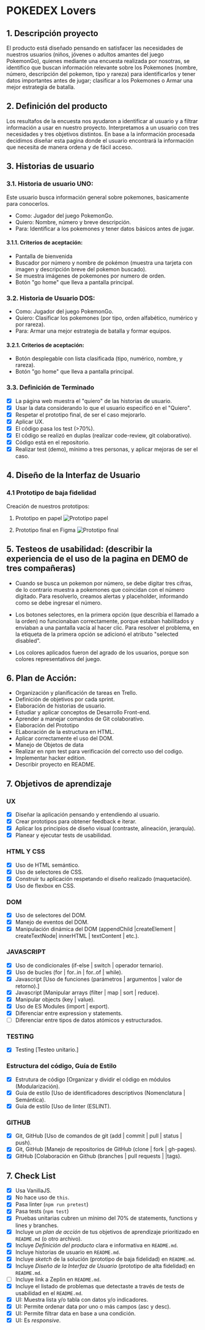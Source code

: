 # POKEDEX Lovers

## 1. Descripción proyecto

El producto está diseñado pensando en satisfacer las necesidades de nuestros usuarios (niños, jóvenes o adultos amantes del juego PokemonGo), quienes mediante una encuesta realizada por nosotras, se identifico que buscan información relevante sobre los Pokemones (nombre, número, descripción del pokemon, tipo y rareza) para identificarlos y tener datos importantes antes de jugar; clasificar a los Pokemones o Armar una mejor estrategia de batalla.

## 2. Definición del producto

Los resultafos de la encuesta nos ayudaron a identificar al usuario y a filtrar información a usar en nuestro proyecto. Interpretamos a un usuario con tres necesidades y tres objetivos distintos. En base a la información procesada decidimos diseñar esta pagina donde el usuario encontrará la información que necesita de manera ordena y de fácil acceso.

## 3. Historias de usuario

### 3.1. Historia de usuario UNO:

Este usuario busca información general sobre pokemones, basicamente para conocerlos.

-  Como: Jugador del juego PokemonGo.
-  Quiero: Nombre, número y breve descripción.
-  Para: Identificar a los pokemones y tener datos básicos antes de jugar.

#### 3.1.1. Criterios de aceptación:

-  Pantalla de bienvenida
-  Buscador por número y nombre de pokémon (muestra una tarjeta con imagen y descripción breve del pokemon buscado).
-  Se muestra imágenes de pokemones por numero de orden.
-  Botón "go home" que lleva a pantalla principal.

### 3.2. Historia de Usuario DOS:
-  Como: Jugador del juego PokemonGo.
-  Quiero: Clasificar los pokemones (por tipo, orden alfabético, numérico y por rareza).
-  Para: Armar una mejor estrategia de batalla y formar equipos.

#### 3.2.1. Criterios de aceptación:
-  Botón desplegable con lista clasificada (tipo, numérico, nombre, y rareza).
-  Botón "go home" que lleva a pantalla principal.

### 3.3. Definición de Terminado

-  [x] La página web muestra el "quiero" de las historias de usuario.
-  [x] Usar la data considerando lo que el usuario especificó en el "Quiero".
-  [x] Respetar el prototipo final, de ser el caso mejorarlo.
-  [x] Aplicar UX.
-  [x] El código pasa los test (>70%).
-  [x] El código se realizó en duplas (realizar code-review, git colaborativo).
-  [x] Código está en el repositorio.
-  [x] Realizar test (demo), mínimo a tres personas, y aplicar mejoras de ser el caso.

## 4. Diseño de la Interfaz de Usuario

### 4.1 Prototipo de baja fidelidad

Creación de nuestros prototipos:

1. Prototipo en papel
   ![Prototipo papel](/src/pic/PrototipoPapel2.jpg)

2. Prototipo final en Figma
   ![Prototipo final](/src/pic/prototipofinal.jpg)

## 5. Testeos de usabilidad: (describir la experiencia de el uso de la pagina en DEMO de tres compañeras)

- Cuando se busca un pokemon por número, se debe digitar tres cifras, de lo contrario muestra a pokemones que coincidan con el número digitado. Para resolverlo, creamos alertas y placeholder, informando como se debe ingresar el número.

- Los botones selectores, en la primera opción (que describía el llamado a la orden) no funcionaban correctamente, porque estaban habilitados y enviaban a una pantalla vacía al hacer clic. Para resolver el problema, en la etiqueta de la primera opción se adicionó el atributo "selected disabled".
  
- Los colores aplicados fueron del agrado de los usuarios, porque son colores representativos del juego.

## 6. Plan de Acción:

-  Organización y planificación de tareas en Trello.
-  Definición de objetivos por cada sprint.
-  Elaboración de historias de usuario.
-  Estudiar y aplicar conceptos de Desarrollo Front-end.
-  Aprender a manejar comandos de Git colaborativo.
-  Elaboración del Prototipo
-  ELaboración de la estructura en HTML.
-  Aplicar correctamente el uso del DOM.
-  Manejo de Objetos de data 
-  Realizar en npm test para verificación del correcto uso del codigo.
-  Implementar hacker edition.
-  Describir proyecto en README.

## 7. Objetivos de aprendizaje

### UX

-  [x] Diseñar la aplicación pensando y entendiendo al usuario.
-  [x] Crear prototipos para obtener feedback e iterar.
-  [x] Aplicar los principios de diseño visual (contraste, alineación, jerarquía).
-  [x] Planear y ejecutar tests de usabilidad.

### HTML Y CSS

-  [x] Uso de HTML semántico.
-  [x] Uso de selectores de CSS.
-  [x] Construir tu aplicación respetando el diseño realizado (maquetación).
-  [x] Uso de flexbox en CSS.

### DOM

-  [x] Uso de selectores del DOM.
-  [x] Manejo de eventos del DOM.
-  [x] Manipulación dinámica del DOM (appendChild |createElement | createTextNode| innerHTML | textContent | etc.).

### JAVASCRIPT

-  [x] Uso de condicionales (if-else | switch | operador ternario).
-  [x] Uso de bucles (for | for..in | for..of | while).
-  [x] Javascript [Uso de funciones (parámetros | argumentos | valor de retorno).]
-  [x] Javascript [Manipular arrays (filter | map | sort | reduce).
-  [x] Manipular objects (key | value).
-  [x] Uso de ES Modules (import | export).
-  [x] Diferenciar entre expression y statements.
-  [ ] Diferenciar entre tipos de datos atómicos y estructurados.

### TESTING

-  [x] Testing [Testeo unitario.]

### Estructura del código, Guía de Estilo

-  [x] Estrutura de código [Organizar y dividir el código en módulos (Modularización).
-  [x] Guia de estilo [Uso de identificadores descriptivos (Nomenclatura | Semántica).
-  [x] Guia de estilo [Uso de linter (ESLINT).

### GITHUB

-  [x] Git, GitHub [Uso de comandos de git (add | commit | pull | status | push).
-  [x] Git, GitHub [Manejo de repositorios de GitHub (clone | fork | gh-pages).
-  [x] GitHub [Colaboración en Github (branches | pull requests | |tags).

## 7. Check List

-  [x] Usa VanillaJS.
-  [x] No hace uso de `this`.
-  [x] Pasa linter (`npm run pretest`)
-  [x] Pasa tests (`npm test`)
-  [x] Pruebas unitarias cubren un mínimo del 70% de statements, functions y
       lines y branches.
-  [x] Incluye un _plan de acción_ de tus objetivos de aprendizaje prioritizado en `README.md` (o otro archivo).
-  [x] Incluye _Definición del producto_ clara e informativa en `README.md`.
-  [x] Incluye historias de usuario en `README.md`.
-  [x] Incluye _sketch_ de la solución (prototipo de baja fidelidad) en
       `README.md`.
-  [x] Incluye _Diseño de la Interfaz de Usuario_ (prototipo de alta fidelidad)
       en `README.md`.
-  [ ] Incluye link a Zeplin en `README.md`.
-  [x] Incluye el listado de problemas que detectaste a través de tests de
       usabilidad en el `README.md`.
-  [x] UI: Muestra lista y/o tabla con datos y/o indicadores.
-  [x] UI: Permite ordenar data por uno o más campos (asc y desc).
-  [x] UI: Permite filtrar data en base a una condición.
-  [x] UI: Es _responsive_.